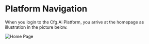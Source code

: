 # Platform Navigation
When you login to the Cfg.Ai Platform, you arrive at the homepage as illustration in the picture below.

![Home Page](../../../static/img/PlatformNavigation/HomepagePN.PNG)

